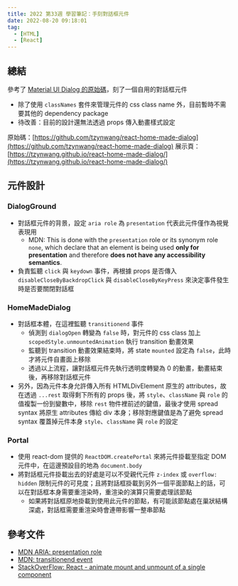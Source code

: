 ```yaml
---
title: 2022 第33週 學習筆記：手刻對話框元件
date: 2022-08-20 09:18:01
tag:
  - [HTML]
  - [React]
---
```


## 總結

參考了 [Material UI Dialog 的原始碼](https://github.com/mui/material-ui/blob/master/packages/mui-material/src/Dialog/Dialog.js)，刻了一個自用的對話框元件

- 除了使用 `classNames` 套件來管理元件的 css class name 外，目前暫時不需要其他的 dependency package
- 待改善：目前的設計還無法透過 props 傳入動畫樣式設定

原始碼：[https://github.com/tzynwang/react-home-made-dialog](https://github.com/tzynwang/react-home-made-dialog)
展示頁：[https://tzynwang.github.io/react-home-made-dialog/](https://tzynwang.github.io/react-home-made-dialog/)

## 元件設計

<script src="https://gist.github.com/tzynwang/eeb23c983ef8fcaac9b56699d7f59798.js"></script>

### DialogGround

- 對話框元件的背景，設定 `aria role` 為 `presentation` 代表此元件僅作為視覺表現用
  - MDN: This is done with the `presentation` role or its synonym role `none`, which declare that an element is being used **only for presentation** and therefore **does not have any accessibility semantics**.
- 負責監聽 `click` 與 `keydown` 事件，再根據 props 是否傳入 `disableCloseByBackdropClick` 與 `disableCloseByKeyPress` 來決定事件發生時是否要關閉對話框

### HomeMadeDialog

- 對話框本體，在這裡監聽 `transitionend` 事件
  - 偵測到 `dialogOpen` 轉變為 `false` 時，對元件的 css class 加上 `scopedStyle.unmountedAnimation` 執行 transition 動畫效果
  - 監聽到 transition 動畫效果結束時，將 state `mounted` 設定為 `false`，此時才將元件自畫面上移除
  - 透過以上流程，讓對話框元件先執行透明度轉變為 0 的動畫，動畫結束後，再移除對話框元件
- 另外，因為元件本身允許傳入所有 HTMLDivElement 原生的 attributes，故在透過 `...rest` 取得剩下所有的 props 後，將 `style`、`className` 與 `role` 的值複製一份到變數中，移除 `rest` 物件裡前述的鍵值，最後才使用 spread syntax 將原生 attributes 傳給 div 本身；移除對應鍵值是為了避免 spread syntax 覆蓋掉元件本身 `style`、`className` 與 `role` 的設定

### Portal

<script src="https://gist.github.com/tzynwang/41db5e893a77591dd4134420634dab45.js"></script>

- 使用 react-dom 提供的 `ReactDOM.createPortal` 來將元件掛載至指定 DOM 元件中，在這邊預設目的地為 `document.body`
- 將對話框元件掛載出去的好處是可以不受親代元件 `z-index` 或 `overflow: hidden` 限制元件的可見度；且將對話框掛載到另外一個平面節點上的話，可以在對話框本身需要重渲染時，重渲染的演算只需要處理該節點
  - 如果將對話框原地掛載到使用此元件的節點，有可能該節點處在巢狀結構深處，對話框需要重渲染時會連帶影響一整串節點

## 參考文件

- [MDN ARIA: presentation role](https://developer.mozilla.org/en-US/docs/Web/Accessibility/ARIA/Roles/presentation_role)
- [MDN: transitionend event](https://developer.mozilla.org/en-US/docs/Web/API/Element/transitionend_event)
- [StackOverFlow: React - animate mount and unmount of a single component](https://stackoverflow.com/questions/40064249/react-animate-mount-and-unmount-of-a-single-component)

